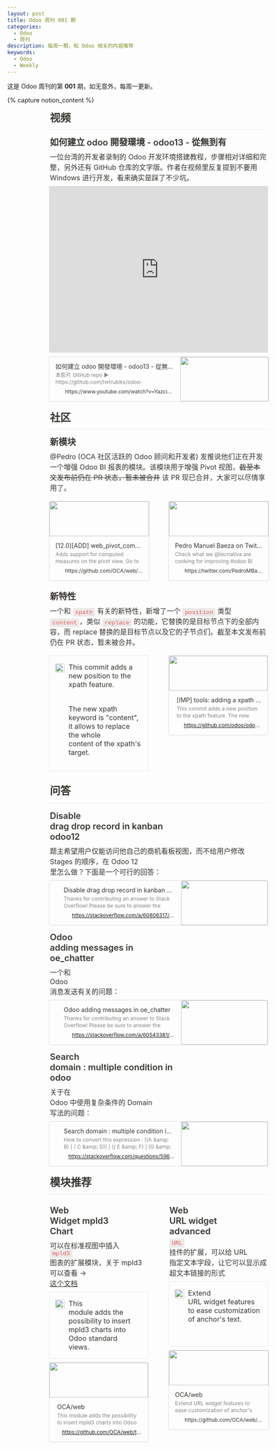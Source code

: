 ```yaml
---
layout: post
title: Odoo 周刊 001 期
categories:
  - Odoo
  - 周刊
description: 每周一期，和 Odoo 相关的内容推荐
keywords: 
  - Odoo
  - Weekly
---
```


这是 Odoo 周刊的第 **001** 期，如无意外，每周一更新。

{% capture notion_content %}
<div class="notion-page-content" style="flex-shrink: 0; flex-grow: 1; width: 900px; max-width: 100%; display: flex; align-items: center; flex-direction: column; font-size: 16px; color: rgb(55, 53, 47); padding: 0px 96px 30vh;"><div data-block-id="7b993f62-4388-4f7b-bae2-3180ebb92483" class="notion-selectable notion-sub_header-block" style="width: 100%; max-width: calc((100vw - 15px) - 192px); margin-top: 2px; margin-bottom: 1px; color: rgb(55, 53, 47);"><div style="display: flex; width: 100%; font-weight: 600; font-size: 1.5em; letter-spacing: -0.002em; line-height: 1.2; color: inherit; fill: inherit;"><div contenteditable="false" spellcheck="true" placeholder="Heading 2" data-root="true" style="max-width: 100%; width: 100%; white-space: pre-wrap; word-break: break-word; caret-color: rgb(55, 53, 47); padding: 3px 2px;">视频</div></div></div><div data-block-id="887b4bb6-3afc-4837-ad31-0d59f28affc5" class="notion-selectable notion-divider-block" style="width: 100%; max-width: calc((100vw - 15px) - 192px); margin-top: 1px; margin-bottom: 1px;"><div class="notion-cursor-default" style="display: flex; align-items: center; justify-content: center; pointer-events: auto; width: 100%; height: 13px; flex: 0 0 auto; color: rgb(228, 227, 226);"><div style="width: 100%; height: 1px; visibility: visible; border-bottom: 1px solid rgba(55, 53, 47, 0.09);"></div></div></div><div data-block-id="723b5eff-8a08-46e5-a668-95ba06280646" class="notion-selectable notion-sub_sub_header-block" style="width: 100%; max-width: calc((100vw - 15px) - 192px); margin-top: 0.5em; margin-bottom: 1px; color: rgb(55, 53, 47);"><div style="display: flex; width: 100%; font-weight: 600; font-size: 1.25em; letter-spacing: -0.002em; line-height: 1.2; color: inherit; fill: inherit;"><div contenteditable="false" spellcheck="true" placeholder="Heading 3" data-root="true" style="max-width: 100%; width: 100%; white-space: pre-wrap; word-break: break-word; caret-color: rgb(55, 53, 47); padding: 3px 2px;">如何建立 odoo 開發環境 - odoo13 - 從無到有</div></div></div><div data-block-id="312ffcbc-8731-4b14-b782-43c2d68be85f" class="notion-selectable notion-text-block" style="width: 100%; max-width: calc((100vw - 15px) - 192px); margin-top: 1px; margin-bottom: 1px;"><div style="color: inherit; fill: inherit;"><div style="display: flex;"><div contenteditable="false" spellcheck="true" placeholder=" " data-root="true" style="max-width: 100%; width: 100%; white-space: pre-wrap; word-break: break-word; caret-color: rgb(55, 53, 47); padding: 3px 2px;">一位台湾的开发者录制的 Odoo 开发环境搭建教程，步骤相对详细和完整，另外还有 GitHub 仓库的文字版。作者在视频里反复提到不要用 Windows 进行开发，看来确实是踩了不少坑。</div></div></div></div><div data-block-id="915869d1-7ed8-4234-8c92-feaaa3604443" class="notion-selectable notion-video-block" style="width: 100%; max-width: calc(100vw - 15px); align-self: center; margin-top: 4px; margin-bottom: 4px;"><div embed-ghost=""><div style="display: flex;"><div class="notion-cursor-default" style="position: relative; overflow: hidden; flex-grow: 1;"><div style="position: relative;"><div style="position: relative;"><div style="display: block; width: 100%; pointer-events: auto;"><div style="position: relative; display: flex; justify-content: center; width: 100%; min-height: 100px; height: 0px; padding-bottom: 56.2061%;"><div style="position: absolute; left: 0px; top: 0px; width: 100%; height: 100%; border-radius: 1px;"><div style="height: 100%; width: 100%;"><iframe src="https://www.youtube.com/embed/Yazci5Rd0p4?feature=oembed" frameborder="0" sandbox="allow-scripts allow-popups allow-forms allow-same-origin" allowfullscreen="" style="position: absolute; left: 0px; top: 0px; width: 100%; height: 100%; border-radius: 1px; pointer-events: none; background-color: rgb(247, 246, 245);"></iframe></div></div></div></div></div></div></div></div></div></div><div data-block-id="b2de12f7-8a98-4e8a-a08f-7da5f7c570e1" class="notion-selectable notion-bookmark-block" style="width: 100%; max-width: calc((100vw - 15px) - 192px); margin-top: 4px; margin-bottom: 4px;"><div><div style="display: flex;"><a target="_blank" rel="noopener noreferrer" href="https://www.youtube.com/watch?v=Yazci5Rd0p4" style="display: block; color: inherit; text-decoration: none; flex-grow: 1; min-width: 0px;"><div role="button" tabindex="0" style="user-select: none; transition: background 120ms ease-in 0s; cursor: pointer; width: 100%; display: flex; flex-wrap: wrap-reverse; align-items: stretch; text-align: left; overflow: hidden; border: 1px solid rgba(55, 53, 47, 0.16); border-radius: 3px; position: relative; color: inherit; fill: inherit;"><div style="flex: 4 1 180px; min-height: 60px; padding: 12px 14px 14px; overflow: hidden; text-align: left;"><div style="font-size: 14px; line-height: 20px; color: rgb(55, 53, 47); white-space: nowrap; overflow: hidden; text-overflow: ellipsis; margin-bottom: 2px;">如何建立 odoo 開發環境 - odoo13 - 從無到有</div><div style="font-size: 12px; line-height: 16px; color: rgba(55, 53, 47, 0.6); height: 32px; overflow: hidden;">本影片 GitHub repo ▶ https://github.com/twtrubiks/odoo-development-environment-tutorial GitHub ▶ https://github.com/twtrubiks Linkedin ▶ https://www.linkedin.co...</div><div style="display: flex; margin-top: 6px;"><img src="/image/https%3A%2F%2Fs.ytimg.com%2Fyts%2Fimg%2Ffavicon-vfl8qSV2F.ico?table=block&amp;id=b2de12f7-8a98-4e8a-a08f-7da5f7c570e1&amp;cache=v2" style="width: 16px; height: 16px; min-width: 16px; margin-right: 6px;"><div style="font-size: 12px; line-height: 16px; color: rgb(55, 53, 47); white-space: nowrap; overflow: hidden; text-overflow: ellipsis;">https://www.youtube.com/watch?v=Yazci5Rd0p4</div></div></div><div style="flex: 1 1 180px; min-height: 80px; display: block; position: relative;"><div style="position: absolute; top: 0px; left: 0px; right: 0px; bottom: 0px;"><div style="width: 100%; height: 100%;"><img src="/image/https%3A%2F%2Fi.ytimg.com%2Fvi%2FYazci5Rd0p4%2Fmaxresdefault.jpg?table=block&amp;id=b2de12f7-8a98-4e8a-a08f-7da5f7c570e1&amp;width=500&amp;cache=v2" style="display: block; object-fit: cover; border-radius: 1px; width: 100%; height: 100%;"></div></div></div></div></a></div></div></div><div data-block-id="24d5230c-d287-4c26-90a0-e2aba787ab58" class="notion-selectable notion-sub_header-block" style="width: 100%; max-width: calc((100vw - 15px) - 192px); margin-top: 1em; margin-bottom: 1px; color: rgb(55, 53, 47);"><div style="display: flex; width: 100%; font-weight: 600; font-size: 1.5em; letter-spacing: -0.002em; line-height: 1.2; color: inherit; fill: inherit;"><div contenteditable="false" spellcheck="true" placeholder="Heading 2" data-root="true" style="max-width: 100%; width: 100%; white-space: pre-wrap; word-break: break-word; caret-color: rgb(55, 53, 47); padding: 3px 2px;">社区</div></div></div><div data-block-id="cc7e1049-5c4d-4c6e-a5ba-41388578cee8" class="notion-selectable notion-divider-block" style="width: 100%; max-width: calc((100vw - 15px) - 192px); margin-top: 1px; margin-bottom: 1px;"><div class="notion-cursor-default" style="display: flex; align-items: center; justify-content: center; pointer-events: auto; width: 100%; height: 13px; flex: 0 0 auto; color: rgb(228, 227, 226);"><div style="width: 100%; height: 1px; visibility: visible; border-bottom: 1px solid rgba(55, 53, 47, 0.09);"></div></div></div><div data-block-id="3ccfa928-6b74-4ace-8c26-367469488708" class="notion-selectable notion-sub_sub_header-block" style="width: 100%; max-width: calc((100vw - 15px) - 192px); margin-top: 0.5em; margin-bottom: 1px; color: rgb(55, 53, 47);"><div style="display: flex; width: 100%; font-weight: 600; font-size: 1.25em; letter-spacing: -0.002em; line-height: 1.2; color: inherit; fill: inherit;"><div contenteditable="false" spellcheck="true" placeholder="Heading 3" data-root="true" style="max-width: 100%; width: 100%; white-space: pre-wrap; word-break: break-word; caret-color: rgb(55, 53, 47); padding: 3px 2px;">新模块</div></div></div><div data-block-id="95b57c2e-c683-4876-ae8e-9546d7f66465" class="notion-selectable notion-text-block" style="width: 100%; max-width: calc((100vw - 15px) - 192px); margin-top: 1px; margin-bottom: 1px;"><div style="color: inherit; fill: inherit;"><div style="display: flex;"><div contenteditable="false" spellcheck="true" placeholder=" " data-root="true" style="max-width: 100%; width: 100%; white-space: pre-wrap; word-break: break-word; caret-color: rgb(55, 53, 47); padding: 3px 2px;">@Pedro (OCA 社区活跃的 Odoo 顾问和开发者) 发推说他们正在开发一个增强 Odoo BI 报表的模块。该模块用于增强 Pivot 视图，<span style="text-decoration:line-through" data-token-index="1">截至本文发布前仍在 PR 状态，暂未被合并</span> 该 PR 现已合并，大家可以尽情享用了。</div></div></div></div><div data-block-id="018b9e65-ce6c-4f19-a46b-83cd282aab39" class="notion-selectable notion-column_list-block" style="width: 100%; max-width: calc((100vw - 15px) - 192px); align-self: center; margin-top: 1px; margin-bottom: 1px;"><div style="display: flex;"><div style="padding-top: 12px; padding-bottom: 12px; flex-grow: 0; flex-shrink: 0; width: calc((100% - 46px) * 0.5);"><div data-block-id="fedf10e8-8b8b-4212-b70e-1626ad384629" class="notion-selectable notion-column-block" style="display: flex; flex-direction: column;"><div data-block-id="03b59532-a351-4f4b-8eb3-e556c19a4f29" class="notion-selectable notion-bookmark-block" style="width: 100%; max-width: 100%; margin-top: 2px; margin-bottom: 0px;"><div><div style="display: flex;"><a target="_blank" rel="noopener noreferrer" href="https://github.com/OCA/web/pull/1547" style="display: block; color: inherit; text-decoration: none; flex-grow: 1; min-width: 0px;"><div role="button" tabindex="0" style="user-select: none; transition: background 120ms ease-in 0s; cursor: pointer; width: 100%; display: flex; flex-wrap: wrap-reverse; align-items: stretch; text-align: left; overflow: hidden; border: 1px solid rgba(55, 53, 47, 0.16); border-radius: 3px; position: relative; color: inherit; fill: inherit;"><div style="flex: 4 1 180px; min-height: 60px; padding: 12px 14px 14px; overflow: hidden; text-align: left;"><div style="font-size: 14px; line-height: 20px; color: rgb(55, 53, 47); white-space: nowrap; overflow: hidden; text-overflow: ellipsis; margin-bottom: 2px;">[12.0][ADD] web_pivot_computed_measure by Tardo · Pull Request #1547 · OCA/web</div><div style="font-size: 12px; line-height: 16px; color: rgba(55, 53, 47, 0.6); height: 32px; overflow: hidden;">Adds support for computed measures on the pivot view. Go to pivot view and click on the "Measures" menu, you will see a new option called 'Computed Measure'. These measures can be mixed and save as favorite. cc @Tecnativa TT22499</div><div style="display: flex; margin-top: 6px;"><img src="/image/https%3A%2F%2Fgithub.githubassets.com%2Ffavicon.ico?table=block&amp;id=03b59532-a351-4f4b-8eb3-e556c19a4f29&amp;cache=v2" style="width: 16px; height: 16px; min-width: 16px; margin-right: 6px;"><div style="font-size: 12px; line-height: 16px; color: rgb(55, 53, 47); white-space: nowrap; overflow: hidden; text-overflow: ellipsis;">https://github.com/OCA/web/pull/1547</div></div></div><div style="flex: 1 1 180px; min-height: 80px; display: block; position: relative;"><div style="position: absolute; top: 0px; left: 0px; right: 0px; bottom: 0px;"><div style="width: 100%; height: 100%;"><img src="https://avatars3.githubusercontent.com/u/7600578?s=400&amp;v=4" style="display: block; object-fit: cover; border-radius: 1px; width: 100%; height: 100%;"></div></div></div></div></a></div></div></div></div></div><div style="position: relative; width: 46px; flex-grow: 0; flex-shrink: 0; transition: opacity 200ms ease-out 0s; opacity: 0;"></div><div style="padding-top: 12px; padding-bottom: 12px; flex-grow: 0; flex-shrink: 0; width: calc((100% - 46px) * 0.5);"><div data-block-id="71c5d501-1986-44d9-98d2-50a31e147621" class="notion-selectable notion-column-block" style="display: flex; flex-direction: column;"><div data-block-id="2ecdc4c9-3d1f-48ab-96b0-268daf39a765" class="notion-selectable notion-bookmark-block" style="width: 100%; max-width: 100%; margin-top: 2px; margin-bottom: 0px;"><div><div style="display: flex;"><a target="_blank" rel="noopener noreferrer" href="https://twitter.com/PedroMBaeza/status/1238205338802847745?s=20" style="display: block; color: inherit; text-decoration: none; flex-grow: 1; min-width: 0px;"><div role="button" tabindex="0" style="user-select: none; transition: background 120ms ease-in 0s; cursor: pointer; width: 100%; display: flex; flex-wrap: wrap-reverse; align-items: stretch; text-align: left; overflow: hidden; border: 1px solid rgba(55, 53, 47, 0.16); border-radius: 3px; position: relative; color: inherit; fill: inherit;"><div style="flex: 4 1 180px; min-height: 60px; padding: 12px 14px 14px; overflow: hidden; text-align: left;"><div style="font-size: 14px; line-height: 20px; color: rgb(55, 53, 47); white-space: nowrap; overflow: hidden; text-overflow: ellipsis; margin-bottom: 2px;">Pedro Manuel Baeza on Twitter</div><div style="font-size: 12px; line-height: 16px; color: rgba(55, 53, 47, 0.6); height: 32px; overflow: hidden;">Check what we @tecnativa are cooking for improving #odoo BI reporting: https://t.co/OWl3yIqOmi and as always coming from us, directly to @OdooCommunity #OCA Thanks to @NoMoreButtons https://t.co/FYRE0GMAqM</div><div style="display: flex; margin-top: 6px;"><img src="/image/https%3A%2F%2Ftwitter.com%2Ffavicon.ico?table=block&amp;id=2ecdc4c9-3d1f-48ab-96b0-268daf39a765&amp;cache=v2" style="width: 16px; height: 16px; min-width: 16px; margin-right: 6px;"><div style="font-size: 12px; line-height: 16px; color: rgb(55, 53, 47); white-space: nowrap; overflow: hidden; text-overflow: ellipsis;">https://twitter.com/PedroMBaeza/status/1238205338802847745?s=20</div></div></div><div style="flex: 1 1 180px; min-height: 80px; display: block; position: relative;"><div style="position: absolute; top: 0px; left: 0px; right: 0px; bottom: 0px;"><div style="width: 100%; height: 100%;"><img src="/image/https%3A%2F%2Fpbs.twimg.com%2Ftweet_video_thumb%2FES784I5WAAEsflm.jpg?table=block&amp;id=2ecdc4c9-3d1f-48ab-96b0-268daf39a765&amp;width=500&amp;cache=v2" style="display: block; object-fit: cover; border-radius: 1px; width: 100%; height: 100%;"></div></div></div></div></a></div></div></div></div></div></div></div><div data-block-id="233345df-8f1b-486b-b85c-6c056db1bd89" class="notion-selectable notion-sub_sub_header-block" style="width: 100%; max-width: calc((100vw - 15px) - 192px); margin-top: 0.5em; margin-bottom: 1px; color: rgb(55, 53, 47);"><div style="display: flex; width: 100%; font-weight: 600; font-size: 1.25em; letter-spacing: -0.002em; line-height: 1.2; color: inherit; fill: inherit;"><div contenteditable="false" spellcheck="true" placeholder="Heading 3" data-root="true" style="max-width: 100%; width: 100%; white-space: pre-wrap; word-break: break-word; caret-color: rgb(55, 53, 47); padding: 3px 2px;">新特性</div></div></div><div data-block-id="733d1ee8-ddfb-4198-96ba-2e8174412e47" class="notion-selectable notion-text-block" style="width: 100%; max-width: calc((100vw - 15px) - 192px); margin-top: 1px; margin-bottom: 1px;"><div style="color: inherit; fill: inherit;"><div style="display: flex;"><div contenteditable="false" spellcheck="true" placeholder=" " data-root="true" style="max-width: 100%; width: 100%; white-space: pre-wrap; word-break: break-word; caret-color: rgb(55, 53, 47); padding: 3px 2px;">一个和 <span style="font-family:'SFMono-Regular', Consolas, 'Liberation Mono', Menlo, Courier, monospace;line-height:normal;background:rgba(135,131,120,0.15);color:#EB5757;border-radius:3px;font-size:85%;padding:0.2em 0.4em" data-token-index="1">xpath</span> 有关的新特性，新增了一个 <span style="font-family:'SFMono-Regular', Consolas, 'Liberation Mono', Menlo, Courier, monospace;line-height:normal;background:rgba(135,131,120,0.15);color:#EB5757;border-radius:3px;font-size:85%;padding:0.2em 0.4em" data-token-index="3">position</span> 类型 <span style="font-family:'SFMono-Regular', Consolas, 'Liberation Mono', Menlo, Courier, monospace;line-height:normal;background:rgba(135,131,120,0.15);color:#EB5757;border-radius:3px;font-size:85%;padding:0.2em 0.4em" data-token-index="5">content</span>，类似 <span style="font-family:'SFMono-Regular', Consolas, 'Liberation Mono', Menlo, Courier, monospace;line-height:normal;background:rgba(135,131,120,0.15);color:#EB5757;border-radius:3px;font-size:85%;padding:0.2em 0.4em" data-token-index="7">replace</span> 的功能，它替换的是目标节点下的全部内容，而 replace 替换的是目标节点以及它的子节点们。截至本文发布前仍在 PR 状态，暂未被合并。</div></div></div></div><div data-block-id="55d5f124-7c62-4892-9cc6-d660023fcc08" class="notion-selectable notion-column_list-block" style="width: 100%; max-width: calc((100vw - 15px) - 192px); align-self: center; margin-top: 1px; margin-bottom: 1px;"><div style="display: flex;"><div style="padding-top: 12px; padding-bottom: 12px; flex-grow: 0; flex-shrink: 0; width: calc((100% - 46px) * 0.5);"><div data-block-id="cd97d6af-a01b-46a2-a217-4ea6194c5bed" class="notion-selectable notion-column-block" style="display: flex; flex-direction: column;"><div data-block-id="c87353e8-bfc1-40c2-a12e-3927e3ff7c6a" class="notion-selectable notion-callout-block" style="width: 100%; max-width: 100%; margin-top: 2px; margin-bottom: 0px;"><div style="display: flex;"><div style="padding: 16px 16px 16px 12px; display: flex; width: 100%; border-radius: 3px; border-width: 1px; border-style: solid; border-color: rgba(55, 53, 47, 0.09); color: rgb(55, 53, 47);"><div><div class="notion-record-icon" role="button" aria-disabled="true" tabindex="-1" style="user-select: none; transition: background 120ms ease-in 0s; display: flex; align-items: center; justify-content: center; height: 24px; width: 24px; border-radius: 3px; flex-shrink: 0;"><div><div style="width: 100%; height: 100%;"><img src="https://www.notion.so/image/https%3A%2F%2Fs3-us-west-2.amazonaws.com%2Fsecure.notion-static.com%2Ffe8eb133-3943-46d6-9f64-9022133ec19d%2Fgithub.svg" style="display: block; object-fit: fill; border-radius: 3px; width: 21.312px; height: 21.312px; transition: opacity 100ms ease-out 0s; padding: 1.2px;"></div></div></div></div><div contenteditable="false" spellcheck="true" placeholder="Type something..." data-root="true" style="max-width: 100%; width: 100%; white-space: pre-wrap; word-break: break-word; caret-color: rgb(55, 53, 47); margin-left: 8px;">This commit adds a new position to the xpath feature.

The new xpath keyword is "content", it allows to replace the whole content of the xpath's target.</div></div></div></div></div></div><div style="position: relative; width: 46px; flex-grow: 0; flex-shrink: 0; transition: opacity 200ms ease-out 0s; opacity: 0;"></div><div style="padding-top: 12px; padding-bottom: 12px; flex-grow: 0; flex-shrink: 0; width: calc((100% - 46px) * 0.5);"><div data-block-id="20df682b-395a-4a18-9a01-f9b7e676511b" class="notion-selectable notion-column-block" style="display: flex; flex-direction: column;"><div data-block-id="7023b84d-13fd-41c5-92fa-a5a28dbc50b6" class="notion-selectable notion-bookmark-block" style="width: 100%; max-width: 100%; margin-top: 2px; margin-bottom: 0px;"><div><div style="display: flex;"><a target="_blank" rel="noopener noreferrer" href="https://github.com/odoo/odoo/pull/47832" style="display: block; color: inherit; text-decoration: none; flex-grow: 1; min-width: 0px;"><div role="button" tabindex="0" style="user-select: none; transition: background 120ms ease-in 0s; cursor: pointer; width: 100%; display: flex; flex-wrap: wrap-reverse; align-items: stretch; text-align: left; overflow: hidden; border: 1px solid rgba(55, 53, 47, 0.16); border-radius: 3px; position: relative; color: inherit; fill: inherit;"><div style="flex: 4 1 180px; min-height: 60px; padding: 12px 14px 14px; overflow: hidden; text-align: left;"><div style="font-size: 14px; line-height: 20px; color: rgb(55, 53, 47); white-space: nowrap; overflow: hidden; text-overflow: ellipsis; margin-bottom: 2px;">[IMP] tools: adding a xpath feature to replace the target's content by qsm-odoo · Pull Request #47832 · odoo/odoo</div><div style="font-size: 12px; line-height: 16px; color: rgba(55, 53, 47, 0.6); height: 32px; overflow: hidden;">This commit adds a new position to the xpath feature. The new xpath keyword is "content", it allows to replace the whole content of the xpath's target. task-2172208</div><div style="display: flex; margin-top: 6px;"><img src="/image/https%3A%2F%2Fgithub.githubassets.com%2Ffavicon.ico?table=block&amp;id=7023b84d-13fd-41c5-92fa-a5a28dbc50b6&amp;cache=v2" style="width: 16px; height: 16px; min-width: 16px; margin-right: 6px;"><div style="font-size: 12px; line-height: 16px; color: rgb(55, 53, 47); white-space: nowrap; overflow: hidden; text-overflow: ellipsis;">https://github.com/odoo/odoo/pull/47832</div></div></div><div style="flex: 1 1 180px; min-height: 80px; display: block; position: relative;"><div style="position: absolute; top: 0px; left: 0px; right: 0px; bottom: 0px;"><div style="width: 100%; height: 100%;"><img src="https://avatars2.githubusercontent.com/u/6368483?s=400&amp;v=4" style="display: block; object-fit: cover; border-radius: 1px; width: 100%; height: 100%;"></div></div></div></div></a></div></div></div></div></div></div></div><div data-block-id="84dc40e5-2e90-4d9b-ace4-49dd8f4c55c6" class="notion-selectable notion-sub_header-block" style="width: 100%; max-width: calc((100vw - 15px) - 192px); margin-top: 1em; margin-bottom: 1px; color: rgb(55, 53, 47);"><div style="display: flex; width: 100%; font-weight: 600; font-size: 1.5em; letter-spacing: -0.002em; line-height: 1.2; color: inherit; fill: inherit;"><div contenteditable="false" spellcheck="true" placeholder="Heading 2" data-root="true" style="max-width: 100%; width: 100%; white-space: pre-wrap; word-break: break-word; caret-color: rgb(55, 53, 47); padding: 3px 2px;">问答</div></div></div><div data-block-id="9badb0fd-2d5a-41aa-8838-98eaabfde89c" class="notion-selectable notion-divider-block" style="width: 100%; max-width: calc((100vw - 15px) - 192px); margin-top: 1px; margin-bottom: 1px;"><div class="notion-cursor-default" style="display: flex; align-items: center; justify-content: center; pointer-events: auto; width: 100%; height: 13px; flex: 0 0 auto; color: rgb(228, 227, 226);"><div style="width: 100%; height: 1px; visibility: visible; border-bottom: 1px solid rgba(55, 53, 47, 0.09);"></div></div></div><div data-block-id="16e1d354-c03e-4c89-af09-7c4399a3a636" class="notion-selectable notion-sub_sub_header-block" style="width: 100%; max-width: calc((100vw - 15px) - 192px); margin-top: 0.5em; margin-bottom: 1px; color: rgb(55, 53, 47);"><div style="display: flex; width: 100%; font-weight: 600; font-size: 1.25em; letter-spacing: -0.002em; line-height: 1.2; color: inherit; fill: inherit;"><div contenteditable="false" spellcheck="true" placeholder="Heading 3" data-root="true" style="max-width: 100%; width: 100%; white-space: pre-wrap; word-break: break-word; caret-color: rgb(55, 53, 47); padding: 3px 2px;">Disable drag drop record in kanban odoo12</div></div></div><div data-block-id="be96c516-8db7-4bb1-aea4-6734112e09eb" class="notion-selectable notion-text-block" style="width: 100%; max-width: calc((100vw - 15px) - 192px); margin-top: 1px; margin-bottom: 1px;"><div style="color: inherit; fill: inherit;"><div style="display: flex;"><div contenteditable="false" spellcheck="true" placeholder=" " data-root="true" style="max-width: 100%; width: 100%; white-space: pre-wrap; word-break: break-word; caret-color: rgb(55, 53, 47); padding: 3px 2px;">题主希望用户仅能访问他自己的商机看板视图，而不给用户修改 Stages 的顺序，在 Odoo 12 里怎么做？下面是一个可行的回答：</div></div></div></div><div data-block-id="8315ba2c-3585-40b3-9002-83ffe7e61e1f" class="notion-selectable notion-bookmark-block" style="width: 100%; max-width: calc((100vw - 15px) - 192px); margin-top: 4px; margin-bottom: 4px;"><div><div style="display: flex;"><a target="_blank" rel="noopener noreferrer" href="https://stackoverflow.com/a/60806317/4218887" style="display: block; color: inherit; text-decoration: none; flex-grow: 1; min-width: 0px;"><div role="button" tabindex="0" style="user-select: none; transition: background 120ms ease-in 0s; cursor: pointer; width: 100%; display: flex; flex-wrap: wrap-reverse; align-items: stretch; text-align: left; overflow: hidden; border: 1px solid rgba(55, 53, 47, 0.16); border-radius: 3px; position: relative; color: inherit; fill: inherit;"><div style="flex: 4 1 180px; min-height: 60px; padding: 12px 14px 14px; overflow: hidden; text-align: left;"><div style="font-size: 14px; line-height: 20px; color: rgb(55, 53, 47); white-space: nowrap; overflow: hidden; text-overflow: ellipsis; margin-bottom: 2px;">Disable drag drop record in kanban odoo12</div><div style="font-size: 12px; line-height: 16px; color: rgba(55, 53, 47, 0.6); height: 32px; overflow: hidden;">Thanks for contributing an answer to Stack Overflow! Please be sure to answer the question. Provide details and share your research! Asking for help, clarification, or responding to other answers. Making statements based on opinion; back them up with references or personal experience. To learn more, see our tips on writing great answers.</div><div style="display: flex; margin-top: 6px;"><img src="/image/https%3A%2F%2Fcdn.sstatic.net%2FSites%2Fstackoverflow%2Fimg%2Ffavicon.ico%3Fv%3D4f32ecc8f43d?table=block&amp;id=8315ba2c-3585-40b3-9002-83ffe7e61e1f&amp;cache=v2" style="width: 16px; height: 16px; min-width: 16px; margin-right: 6px;"><div style="font-size: 12px; line-height: 16px; color: rgb(55, 53, 47); white-space: nowrap; overflow: hidden; text-overflow: ellipsis;">https://stackoverflow.com/a/60806317/4218887</div></div></div><div style="flex: 1 1 180px; min-height: 80px; display: block; position: relative;"><div style="position: absolute; top: 0px; left: 0px; right: 0px; bottom: 0px;"><div style="width: 100%; height: 100%;"><img src="/image/https%3A%2F%2Fcdn.sstatic.net%2FSites%2Fstackoverflow%2Fimg%2Fapple-touch-icon%402.png%3Fv%3D73d79a89bded?table=block&amp;id=8315ba2c-3585-40b3-9002-83ffe7e61e1f&amp;width=500&amp;cache=v2" style="display: block; object-fit: cover; border-radius: 1px; width: 100%; height: 100%;"></div></div></div></div></a></div></div></div><div data-block-id="fc5e82cd-842a-4ffa-8c15-8b77bec0be7f" class="notion-selectable notion-sub_sub_header-block" style="width: 100%; max-width: calc((100vw - 15px) - 192px); margin-top: 0.5em; margin-bottom: 1px; color: rgb(55, 53, 47);"><div style="display: flex; width: 100%; font-weight: 600; font-size: 1.25em; letter-spacing: -0.002em; line-height: 1.2; color: inherit; fill: inherit;"><div contenteditable="false" spellcheck="true" placeholder="Heading 3" data-root="true" style="max-width: 100%; width: 100%; white-space: pre-wrap; word-break: break-word; caret-color: rgb(55, 53, 47); padding: 3px 2px;">Odoo adding messages in oe_chatter</div></div></div><div data-block-id="768491a7-d058-4ffa-8b69-83e5c2e0c489" class="notion-selectable notion-text-block" style="width: 100%; max-width: calc((100vw - 15px) - 192px); margin-top: 1px; margin-bottom: 1px;"><div style="color: inherit; fill: inherit;"><div style="display: flex;"><div contenteditable="false" spellcheck="true" placeholder=" " data-root="true" style="max-width: 100%; width: 100%; white-space: pre-wrap; word-break: break-word; caret-color: rgb(55, 53, 47); padding: 3px 2px;">一个和 Odoo 消息发送有关的问题：</div></div></div></div><div data-block-id="264dc18d-18b6-4a41-aa08-2f57a8b93a68" class="notion-selectable notion-bookmark-block" style="width: 100%; max-width: calc((100vw - 15px) - 192px); margin-top: 4px; margin-bottom: 4px;"><div><div style="display: flex;"><a target="_blank" rel="noopener noreferrer" href="https://stackoverflow.com/a/60543381/4218887" style="display: block; color: inherit; text-decoration: none; flex-grow: 1; min-width: 0px;"><div role="button" tabindex="0" style="user-select: none; transition: background 120ms ease-in 0s; cursor: pointer; width: 100%; display: flex; flex-wrap: wrap-reverse; align-items: stretch; text-align: left; overflow: hidden; border: 1px solid rgba(55, 53, 47, 0.16); border-radius: 3px; position: relative; color: inherit; fill: inherit;"><div style="flex: 4 1 180px; min-height: 60px; padding: 12px 14px 14px; overflow: hidden; text-align: left;"><div style="font-size: 14px; line-height: 20px; color: rgb(55, 53, 47); white-space: nowrap; overflow: hidden; text-overflow: ellipsis; margin-bottom: 2px;">Odoo adding messages in oe_chatter</div><div style="font-size: 12px; line-height: 16px; color: rgba(55, 53, 47, 0.6); height: 32px; overflow: hidden;">Thanks for contributing an answer to Stack Overflow! Please be sure to answer the question. Provide details and share your research! Asking for help, clarification, or responding to other answers. Making statements based on opinion; back them up with references or personal experience. To learn more, see our tips on writing great answers.</div><div style="display: flex; margin-top: 6px;"><img src="/image/https%3A%2F%2Fcdn.sstatic.net%2FSites%2Fstackoverflow%2Fimg%2Ffavicon.ico%3Fv%3D4f32ecc8f43d?table=block&amp;id=264dc18d-18b6-4a41-aa08-2f57a8b93a68&amp;cache=v2" style="width: 16px; height: 16px; min-width: 16px; margin-right: 6px;"><div style="font-size: 12px; line-height: 16px; color: rgb(55, 53, 47); white-space: nowrap; overflow: hidden; text-overflow: ellipsis;">https://stackoverflow.com/a/60543381/4218887</div></div></div><div style="flex: 1 1 180px; min-height: 80px; display: block; position: relative;"><div style="position: absolute; top: 0px; left: 0px; right: 0px; bottom: 0px;"><div style="width: 100%; height: 100%;"><img src="/image/https%3A%2F%2Fcdn.sstatic.net%2FSites%2Fstackoverflow%2Fimg%2Fapple-touch-icon%402.png%3Fv%3D73d79a89bded?table=block&amp;id=264dc18d-18b6-4a41-aa08-2f57a8b93a68&amp;width=500&amp;cache=v2" style="display: block; object-fit: cover; border-radius: 1px; width: 100%; height: 100%;"></div></div></div></div></a></div></div></div><div data-block-id="75bee6a3-547d-4137-a560-313c1d885963" class="notion-selectable notion-sub_sub_header-block" style="width: 100%; max-width: calc((100vw - 15px) - 192px); margin-top: 0.5em; margin-bottom: 1px; color: rgb(55, 53, 47);"><div style="display: flex; width: 100%; font-weight: 600; font-size: 1.25em; letter-spacing: -0.002em; line-height: 1.2; color: inherit; fill: inherit;"><div contenteditable="false" spellcheck="true" placeholder="Heading 3" data-root="true" style="max-width: 100%; width: 100%; white-space: pre-wrap; word-break: break-word; caret-color: rgb(55, 53, 47); padding: 3px 2px;">Search domain : multiple condition in odoo</div></div></div><div data-block-id="ad8dfa98-0b21-48cb-a55f-46adb7ccb463" class="notion-selectable notion-text-block" style="width: 100%; max-width: calc((100vw - 15px) - 192px); margin-top: 1px; margin-bottom: 1px;"><div style="color: inherit; fill: inherit;"><div style="display: flex;"><div contenteditable="false" spellcheck="true" placeholder=" " data-root="true" style="max-width: 100%; width: 100%; white-space: pre-wrap; word-break: break-word; caret-color: rgb(55, 53, 47); padding: 3px 2px;">关于在 Odoo 中使用复杂条件的 Domain 写法的问题：</div></div></div></div><div data-block-id="b03372e0-bf13-4ecb-a172-e47926fef6e1" class="notion-selectable notion-bookmark-block" style="width: 100%; max-width: calc((100vw - 15px) - 192px); margin-top: 4px; margin-bottom: 4px;"><div><div style="display: flex;"><a target="_blank" rel="noopener noreferrer" href="https://stackoverflow.com/questions/59612047/search-domain-multiple-condition-in-odoo" style="display: block; color: inherit; text-decoration: none; flex-grow: 1; min-width: 0px;"><div role="button" tabindex="0" style="user-select: none; transition: background 120ms ease-in 0s; cursor: pointer; width: 100%; display: flex; flex-wrap: wrap-reverse; align-items: stretch; text-align: left; overflow: hidden; border: 1px solid rgba(55, 53, 47, 0.16); border-radius: 3px; position: relative; color: inherit; fill: inherit;"><div style="flex: 4 1 180px; min-height: 60px; padding: 12px 14px 14px; overflow: hidden; text-align: left;"><div style="font-size: 14px; line-height: 20px; color: rgb(55, 53, 47); white-space: nowrap; overflow: hidden; text-overflow: ellipsis; margin-bottom: 2px;">Search domain : multiple condition in odoo</div><div style="font-size: 12px; line-height: 16px; color: rgba(55, 53, 47, 0.6); height: 32px; overflow: hidden;">How to convert this expression : ((A &amp;amp; B) | ( C &amp;amp; D)) | (( E &amp;amp; F) | (G &amp;amp; H)) in OpenERP domain syntax PostgreSQL query is : SELECT * FROM calendar_event WHERE ( (</div><div style="display: flex; margin-top: 6px;"><img src="/image/https%3A%2F%2Fcdn.sstatic.net%2FSites%2Fstackoverflow%2Fimg%2Ffavicon.ico%3Fv%3D4f32ecc8f43d?table=block&amp;id=b03372e0-bf13-4ecb-a172-e47926fef6e1&amp;cache=v2" style="width: 16px; height: 16px; min-width: 16px; margin-right: 6px;"><div style="font-size: 12px; line-height: 16px; color: rgb(55, 53, 47); white-space: nowrap; overflow: hidden; text-overflow: ellipsis;">https://stackoverflow.com/questions/59612047/search-domain-multiple-condition-in-odoo</div></div></div><div style="flex: 1 1 180px; min-height: 80px; display: block; position: relative;"><div style="position: absolute; top: 0px; left: 0px; right: 0px; bottom: 0px;"><div style="width: 100%; height: 100%;"><img src="/image/https%3A%2F%2Fcdn.sstatic.net%2FSites%2Fstackoverflow%2Fimg%2Fapple-touch-icon%402.png%3Fv%3D73d79a89bded?table=block&amp;id=b03372e0-bf13-4ecb-a172-e47926fef6e1&amp;width=500&amp;cache=v2" style="display: block; object-fit: cover; border-radius: 1px; width: 100%; height: 100%;"></div></div></div></div></a></div></div></div><div data-block-id="3c3eeec2-62c7-4547-b36a-8b1e0868c670" class="notion-selectable notion-sub_header-block" style="width: 100%; max-width: calc((100vw - 15px) - 192px); margin-top: 1em; margin-bottom: 1px; color: rgb(55, 53, 47);"><div style="display: flex; width: 100%; font-weight: 600; font-size: 1.5em; letter-spacing: -0.002em; line-height: 1.2; color: inherit; fill: inherit;"><div contenteditable="false" spellcheck="true" placeholder="Heading 2" data-root="true" style="max-width: 100%; width: 100%; white-space: pre-wrap; word-break: break-word; caret-color: rgb(55, 53, 47); padding: 3px 2px;">模块推荐</div></div></div><div data-block-id="98b445eb-151d-4298-9c04-f5b81726c4f7" class="notion-selectable notion-divider-block" style="width: 100%; max-width: calc((100vw - 15px) - 192px); margin-top: 1px; margin-bottom: 1px;"><div class="notion-cursor-default" style="display: flex; align-items: center; justify-content: center; pointer-events: auto; width: 100%; height: 13px; flex: 0 0 auto; color: rgb(228, 227, 226);"><div style="width: 100%; height: 1px; visibility: visible; border-bottom: 1px solid rgba(55, 53, 47, 0.09);"></div></div></div><div data-block-id="f8b53040-b032-4e6b-9d70-759c7ffbb337" class="notion-selectable notion-column_list-block" style="width: 100%; max-width: calc((100vw - 15px) - 192px); margin-top: 1px; margin-bottom: 0px; align-self: center;"><div style="display: flex;"><div style="padding-top: 12px; padding-bottom: 12px; flex-grow: 0; flex-shrink: 0; width: calc((100% - 46px) * 0.5);"><div data-block-id="a02593bf-23e4-4abb-a0f3-98b63a81844a" class="notion-selectable notion-column-block" style="display: flex; flex-direction: column;"><div data-block-id="7be01cbe-d63b-4e3c-84ac-8aae979effc3" class="notion-selectable notion-sub_sub_header-block" style="width: 100%; max-width: 100%; margin-top: 2px; margin-bottom: 1px; color: rgb(55, 53, 47);"><div style="display: flex; width: 100%; font-weight: 600; font-size: 1.25em; letter-spacing: -0.002em; line-height: 1.2; color: inherit; fill: inherit;"><div contenteditable="false" spellcheck="true" placeholder="Heading 3" data-root="true" style="max-width: 100%; width: 100%; white-space: pre-wrap; word-break: break-word; caret-color: rgb(55, 53, 47); padding: 3px 2px;">Web Widget mpld3 Chart</div></div></div><div data-block-id="92e338d4-c250-4621-8b70-3d779dd09836" class="notion-selectable notion-text-block" style="width: 100%; max-width: 100%; margin-top: 1px; margin-bottom: 1px;"><div style="color: inherit; fill: inherit;"><div style="display: flex;"><div contenteditable="false" spellcheck="true" placeholder=" " data-root="true" style="max-width: 100%; width: 100%; white-space: pre-wrap; word-break: break-word; caret-color: rgb(55, 53, 47); padding: 3px 2px;">可以在标准视图中插入 <span style="font-family:'SFMono-Regular', Consolas, 'Liberation Mono', Menlo, Courier, monospace;line-height:normal;background:rgba(135,131,120,0.15);color:#EB5757;border-radius:3px;font-size:85%;padding:0.2em 0.4em" data-token-index="1">mpld3</span> 图表的扩展模块，关于 mpld3 可以查看 → <a href="https://mpld3.github.io/" style="text-decoration:underline;color:inherit;cursor:pointer;word-wrap:break-word" target="_blank" rel="noopener noreferrer" data-token-index="3">这个文档</a></div></div></div></div><div data-block-id="9798c315-a56d-46f6-94c1-fc74f0d4d049" class="notion-selectable notion-callout-block" style="width: 100%; max-width: 100%; margin-top: 4px; margin-bottom: 4px;"><div style="display: flex;"><div style="padding: 16px 16px 16px 12px; display: flex; width: 100%; border-radius: 3px; border-width: 1px; border-style: solid; border-color: rgba(55, 53, 47, 0.09); background-color: transparent; color: rgb(55, 53, 47);"><div><div class="notion-record-icon" role="button" aria-disabled="true" tabindex="-1" style="user-select: none; transition: background 120ms ease-in 0s; display: flex; align-items: center; justify-content: center; height: 24px; width: 24px; border-radius: 3px; flex-shrink: 0;"><div><div style="width: 100%; height: 100%;"><img src="https://www.notion.so/image/https%3A%2F%2Fs3-us-west-2.amazonaws.com%2Fsecure.notion-static.com%2Ffe8eb133-3943-46d6-9f64-9022133ec19d%2Fgithub.svg" style="display: block; object-fit: fill; border-radius: 3px; width: 21.312px; height: 21.312px; transition: opacity 100ms ease-out 0s; padding: 1.2px;"></div></div></div></div><div contenteditable="false" spellcheck="true" placeholder="Type something..." data-root="true" style="max-width: 100%; width: 100%; white-space: pre-wrap; word-break: break-word; caret-color: rgb(55, 53, 47); margin-left: 8px;">This module adds the possibility to insert mpld3 charts into Odoo standard views. </div></div></div></div><div data-block-id="40ed067c-f744-4b87-8bf8-201a0ca0fd9f" class="notion-selectable notion-bookmark-block" style="width: 100%; max-width: 100%; margin-top: 4px; margin-bottom: 0px;"><div><div style="display: flex;"><a target="_blank" rel="noopener noreferrer" href="https://github.com/OCA/web/tree/13.0/web_widget_mpld3_chart" style="display: block; color: inherit; text-decoration: none; flex-grow: 1; min-width: 0px;"><div role="button" tabindex="0" style="user-select: none; transition: background 120ms ease-in 0s; cursor: pointer; width: 100%; display: flex; flex-wrap: wrap-reverse; align-items: stretch; text-align: left; overflow: hidden; border: 1px solid rgba(55, 53, 47, 0.16); border-radius: 3px; position: relative; color: inherit; fill: inherit;"><div style="flex: 4 1 180px; min-height: 60px; padding: 12px 14px 14px; overflow: hidden; text-align: left;"><div style="font-size: 14px; line-height: 20px; color: rgb(55, 53, 47); white-space: nowrap; overflow: hidden; text-overflow: ellipsis; margin-bottom: 2px;">OCA/web</div><div style="font-size: 12px; line-height: 16px; color: rgba(55, 53, 47, 0.6); height: 32px; overflow: hidden;">This module adds the possibility to insert mpld3 charts into Odoo standard views. This is an interactive D3js-based viewer which brings matplotlib graphics to the browser. If you want to see some samples of mpld3's capabilities follow this link.</div><div style="display: flex; margin-top: 6px;"><img src="/image/https%3A%2F%2Fgithub.githubassets.com%2Ffavicon.ico?table=block&amp;id=40ed067c-f744-4b87-8bf8-201a0ca0fd9f&amp;cache=v2" style="width: 16px; height: 16px; min-width: 16px; margin-right: 6px;"><div style="font-size: 12px; line-height: 16px; color: rgb(55, 53, 47); white-space: nowrap; overflow: hidden; text-overflow: ellipsis;">https://github.com/OCA/web/tree/13.0/web_widget_mpld3_chart</div></div></div><div style="flex: 1 1 180px; min-height: 80px; display: block; position: relative;"><div style="position: absolute; top: 0px; left: 0px; right: 0px; bottom: 0px;"><div style="width: 100%; height: 100%;"><img src="https://avatars3.githubusercontent.com/u/7600578?s=400&amp;v=4" style="display: block; object-fit: cover; border-radius: 1px; width: 100%; height: 100%;"></div></div></div></div></a></div></div></div></div></div><div style="position: relative; width: 46px; flex-grow: 0; flex-shrink: 0; transition: opacity 200ms ease-out 0s; opacity: 0;"></div><div style="padding-top: 12px; padding-bottom: 12px; flex-grow: 0; flex-shrink: 0; width: calc((100% - 46px) * 0.5);"><div data-block-id="3d3e4a81-7ebe-4acb-bcb1-80c92b2b4671" class="notion-selectable notion-column-block" style="display: flex; flex-direction: column;"><div data-block-id="b35519ae-ee59-4afc-a208-fba7dfb1e347" class="notion-selectable notion-sub_sub_header-block" style="width: 100%; max-width: 100%; margin-top: 2px; margin-bottom: 1px; color: rgb(55, 53, 47);"><div style="display: flex; width: 100%; font-weight: 600; font-size: 1.25em; letter-spacing: -0.002em; line-height: 1.2; color: inherit; fill: inherit;"><div contenteditable="false" spellcheck="true" placeholder="Heading 3" data-root="true" style="max-width: 100%; width: 100%; white-space: pre-wrap; word-break: break-word; caret-color: rgb(55, 53, 47); padding: 3px 2px;">Web URL widget advanced</div></div></div><div data-block-id="d483d878-2b66-481f-9465-d710c5bd15db" class="notion-selectable notion-text-block" style="width: 100%; max-width: 100%; margin-top: 1px; margin-bottom: 1px;"><div style="color: inherit; fill: inherit;"><div style="display: flex;"><div contenteditable="false" spellcheck="true" placeholder=" " data-root="true" style="max-width: 100%; width: 100%; white-space: pre-wrap; word-break: break-word; caret-color: rgb(55, 53, 47); padding: 3px 2px;"><span style="font-family:'SFMono-Regular', Consolas, 'Liberation Mono', Menlo, Courier, monospace;line-height:normal;background:rgba(135,131,120,0.15);color:#EB5757;border-radius:3px;font-size:85%;padding:0.2em 0.4em" data-token-index="0">URL</span> 挂件的扩展，可以给 URL 指定文本字段，让它可以显示成超文本链接的形式</div></div></div></div><div data-block-id="5ea636cc-ed84-481c-8974-6ac61e6de2d9" class="notion-selectable notion-callout-block" style="width: 100%; max-width: 100%; margin-top: 4px; margin-bottom: 4px;"><div style="display: flex;"><div style="padding: 16px 16px 16px 12px; display: flex; width: 100%; border-radius: 3px; border-width: 1px; border-style: solid; border-color: rgba(55, 53, 47, 0.09); background-color: transparent; color: rgb(55, 53, 47);"><div><div class="notion-record-icon" role="button" aria-disabled="true" tabindex="-1" style="user-select: none; transition: background 120ms ease-in 0s; display: flex; align-items: center; justify-content: center; height: 24px; width: 24px; border-radius: 3px; flex-shrink: 0;"><div><div style="width: 100%; height: 100%;"><img src="https://www.notion.so/image/https%3A%2F%2Fs3-us-west-2.amazonaws.com%2Fsecure.notion-static.com%2Ffe8eb133-3943-46d6-9f64-9022133ec19d%2Fgithub.svg" style="display: block; object-fit: fill; border-radius: 3px; width: 21.312px; height: 21.312px; transition: opacity 100ms ease-out 0s; padding: 1.2px;"></div></div></div></div><div contenteditable="false" spellcheck="true" placeholder="Type something..." data-root="true" style="max-width: 100%; width: 100%; white-space: pre-wrap; word-break: break-word; caret-color: rgb(55, 53, 47); margin-left: 8px;">Extend URL widget features to ease customization of anchor's text.
</div></div></div></div><div data-block-id="d1493132-3c77-4f79-b272-5024fe1173aa" class="notion-selectable notion-bookmark-block" style="width: 100%; max-width: 100%; margin-top: 4px; margin-bottom: 0px;"><div><div style="display: flex;"><a target="_blank" rel="noopener noreferrer" href="https://github.com/OCA/web/tree/13.0/web_widget_url_advanced" style="display: block; color: inherit; text-decoration: none; flex-grow: 1; min-width: 0px;"><div role="button" tabindex="0" style="user-select: none; transition: background 120ms ease-in 0s; cursor: pointer; width: 100%; display: flex; flex-wrap: wrap-reverse; align-items: stretch; text-align: left; overflow: hidden; border: 1px solid rgba(55, 53, 47, 0.16); border-radius: 3px; position: relative; color: inherit; fill: inherit;"><div style="flex: 4 1 180px; min-height: 60px; padding: 12px 14px 14px; overflow: hidden; text-align: left;"><div style="font-size: 14px; line-height: 20px; color: rgb(55, 53, 47); white-space: nowrap; overflow: hidden; text-overflow: ellipsis; margin-bottom: 2px;">OCA/web</div><div style="font-size: 12px; line-height: 16px; color: rgba(55, 53, 47, 0.6); height: 32px; overflow: hidden;">Extend URL widget features to ease customization of anchor's text. By default, the URL widget will show the plain URL. You can specify an attribute to provide a static label too. With this module, you can use a field for link's inner text using attribute 'text_field'.</div><div style="display: flex; margin-top: 6px;"><img src="/image/https%3A%2F%2Fgithub.githubassets.com%2Ffavicon.ico?table=block&amp;id=d1493132-3c77-4f79-b272-5024fe1173aa&amp;cache=v2" style="width: 16px; height: 16px; min-width: 16px; margin-right: 6px;"><div style="font-size: 12px; line-height: 16px; color: rgb(55, 53, 47); white-space: nowrap; overflow: hidden; text-overflow: ellipsis;">https://github.com/OCA/web/tree/13.0/web_widget_url_advanced</div></div></div><div style="flex: 1 1 180px; min-height: 80px; display: block; position: relative;"><div style="position: absolute; top: 0px; left: 0px; right: 0px; bottom: 0px;"><div style="width: 100%; height: 100%;"><img src="https://avatars3.githubusercontent.com/u/7600578?s=400&amp;v=4" style="display: block; object-fit: cover; border-radius: 1px; width: 100%; height: 100%;"></div></div></div></div></a></div></div></div></div></div></div></div></div>
{% endcapture %}

{% include notion-page.html content=notion_content %}

---

![知识共享许可协议](https://i.creativecommons.org/l/by-nc-nd/3.0/cn/88x31.png)

**声明：**本站所有文章均采用[知识共享署名-非商业性使用-禁止演绎 3.0 中国大陆许可协议](http://creativecommons.org/licenses/by-nc-nd/3.0/cn/)进行许可。

**注意：**若未作说明，则本文为「[**TNK**](https://ruterly.com/)」原创。转载务必注明[出处](https://ruterly.com/2020/03/23/Odoo-Weekly-001/)。

本文永久地址：https://ruterly.com/2020/03/23/Odoo-Weekly-001/
